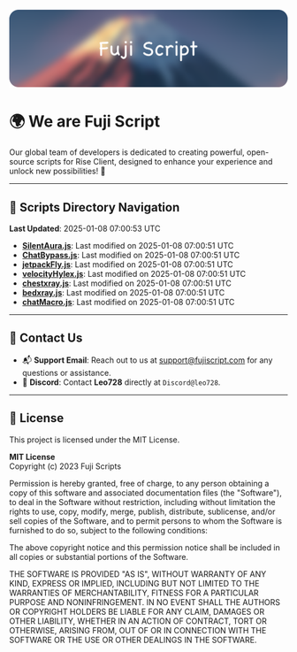 ![Banner](.github/b.webp)

# 🌍 **We are Fuji Script**

Our global team of developers is dedicated to creating powerful, open-source scripts for Rise Client, designed to enhance your experience and unlock new possibilities! 🌟

---
<!-- SCRIPTS_NAVIGATION_START -->
## 📂 **Scripts Directory Navigation**

**Last Updated**: 2025-01-08 07:00:53 UTC

- **[SilentAura.js](scripts/SilentAura.js)**: Last modified on 2025-01-08 07:00:51 UTC
- **[ChatBypass.js](scripts/ChatBypass.js)**: Last modified on 2025-01-08 07:00:51 UTC
- **[jetpackFly.js](scripts/jetpackFly.js)**: Last modified on 2025-01-08 07:00:51 UTC
- **[velocityHylex.js](scripts/velocityHylex.js)**: Last modified on 2025-01-08 07:00:51 UTC
- **[chestxray.js](scripts/chestxray.js)**: Last modified on 2025-01-08 07:00:51 UTC
- **[bedxray.js](scripts/bedxray.js)**: Last modified on 2025-01-08 07:00:51 UTC
- **[chatMacro.js](scripts/chatMacro.js)**: Last modified on 2025-01-08 07:00:51 UTC

<!-- SCRIPTS_NAVIGATION_END -->

---

## 💬 **Contact Us**  
- 📬 **Support Email**: Reach out to us at [support@fujiscript.com](mailto:support@fujiscript.com) for any questions or assistance.  
- 💬 **Discord**: Contact **Leo728** directly at `Discord@leo728`.

---

## 📜 **License**

This project is licensed under the MIT License.  

**MIT License**  
Copyright (c) 2023 Fuji Scripts  

Permission is hereby granted, free of charge, to any person obtaining a copy of this software and associated documentation files (the "Software"), to deal in the Software without restriction, including without limitation the rights to use, copy, modify, merge, publish, distribute, sublicense, and/or sell copies of the Software, and to permit persons to whom the Software is furnished to do so, subject to the following conditions:  

The above copyright notice and this permission notice shall be included in all copies or substantial portions of the Software.  

THE SOFTWARE IS PROVIDED "AS IS", WITHOUT WARRANTY OF ANY KIND, EXPRESS OR IMPLIED, INCLUDING BUT NOT LIMITED TO THE WARRANTIES OF MERCHANTABILITY, FITNESS FOR A PARTICULAR PURPOSE AND NONINFRINGEMENT. IN NO EVENT SHALL THE AUTHORS OR COPYRIGHT HOLDERS BE LIABLE FOR ANY CLAIM, DAMAGES OR OTHER LIABILITY, WHETHER IN AN ACTION OF CONTRACT, TORT OR OTHERWISE, ARISING FROM, OUT OF OR IN CONNECTION WITH THE SOFTWARE OR THE USE OR OTHER DEALINGS IN THE SOFTWARE.  

